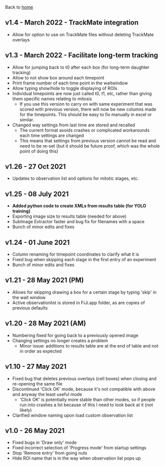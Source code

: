 Back to [home](https://github.com/DaniBodor/MitoticScoring)

## v1.4 - March 2022 - TrackMate integration
- Allow for option to use on TrackMate files without deleting TrackMate overlays

## v1.3 - March 2022 - Facilitate long-term tracking
- Allow for jumping back to t0 after each box (for long-term daughter tracking)
- Allow to not show box around each timepoint
- Print frame number of each time point in the waitwindow
- Allow typing show/hide to toggle displaying of ROIs
- Individual timepoints are now just called t0, t1, etc, rather than giving them specific names relating to mitosis
  - If you use this version to carry on with same experiment that was scored with previous version, there will now be new columns made for the timepoints. This should be easy to fix manually in excel or similar.
- Changed way settings from last time are stored and recalled
  - The current format avoids crashes or complicated workarounds each time settings are changed
  - This means that settings from previous version cannot be read and need to be re-set (but it should be future proof, which was the whole point of doing this)

## v1.26 - 27 Oct 2021
- Updates to observation list and options for mitotic stages, etc.

## v1.25 - 08 July 2021
- __Added python code to create XMLs from results table (for YOLO training)__
- Exporting image size to results table (needed for above)
- SubImage Extractor faster and bug fix for filenames with a space
- Bunch of minor edits and fixes


## v1.24 - 01 June 2021
- Column renaming for timepoint coordinates to clarify what it is
- Fixed bug when skipping each stage in the first entry of an experiment 
- Bunch of minor edits and fixes

## v1.21 - 28 May 2021 (PM)
- Allows for skipping drawing a box for a certain stage by typing 'skip' in the wait window
- Active observationlist is stored in FiJi.app folder, as are copies of previous defaults

## v1.20 - 28 May 2021 (AM)
- Numbering fixed for going back to a previously opened image
- Changing settings no longer creates a problem
  - Minor issue: additions to results table are at the end of table and not in order as expected

## v1.10 - 27 May 2021
- Fixed bug that deletes previous overlays (cell boxes) when closing and re-opening the same file
- Discontinued 'Click OK' mode, because it's not compatible with above and anyway the least useful mode
  - 'Click OK' is potentially more stable than other modes, so if people run into crashes a lot because of this I need to look back at it (not likely)
- Clarified window naming upon load custom observation list

## v1.0 - 26 May 2021
- Fixed bugs in 'Draw only' mode
- Fixed incorrect selection of 'Progress mode' from startup settings
- Stop 'Remove entry' from going nuts
- Hide ROI name that is in the way when observation list pops up
